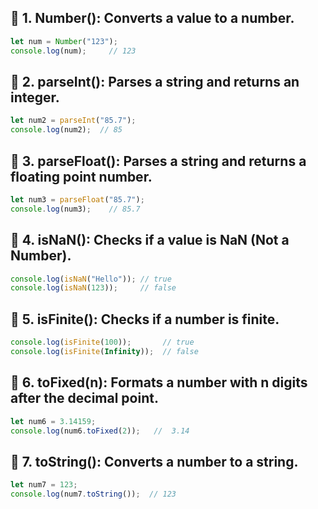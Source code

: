 ## 🔢 1. Number(): Converts a value to a number.
``` Javascript
let num = Number("123");
console.log(num);     // 123
```

## 🔢 2. parseInt(): Parses a string and returns an integer.
``` Javascript
let num2 = parseInt("85.7");
console.log(num2);  // 85
```

## 🔢 3. parseFloat(): Parses a string and returns a floating point number.
``` Javascript
let num3 = parseFloat("85.7");
console.log(num3);    // 85.7
```

## 🔢 4. isNaN(): Checks if a value is NaN (Not a Number).
``` Javascript
console.log(isNaN("Hello")); // true
console.log(isNaN(123));     // false
```

## 🔢 5. isFinite(): Checks if a number is finite.
``` Javascript
console.log(isFinite(100));       // true
console.log(isFinite(Infinity));  // false
```

## 🔢 6. toFixed(n): Formats a number with n digits after the decimal point.
``` Javascript
let num6 = 3.14159;
console.log(num6.toFixed(2));   //  3.14
```

## 🔢 7. toString(): Converts a number to a string.
``` Javascript
let num7 = 123;
console.log(num7.toString());  // 123
```